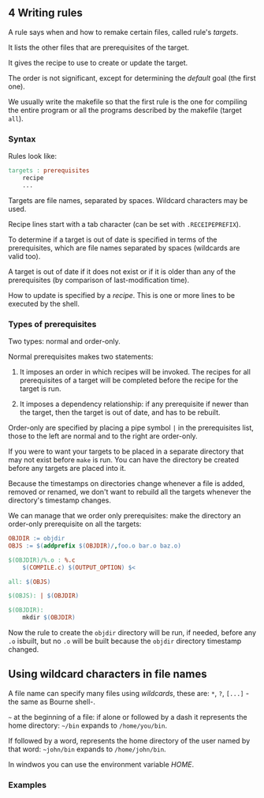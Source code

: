 ## 4 Writing rules

A rule says when and how to remake certain files, called rule's _targets_.

It lists the other files that are prerequisites of the target.

It gives the recipe to use to create or update the target.

The order is not significant, except for determining the _default_ goal (the first one).

We usually write the makefile so that the first rule is the one for compiling the entire program or all the programs described by the makefile (target `all`).

### Syntax

Rules look like:

```makefile
targets : prerequisites
    recipe
    ...
```

Targets are file names, separated by spaces. Wildcard characters may be used.

Recipe lines start with a tab character (can be set with `.RECEIPEPREFIX`).

To determine if a target is out of date is specified in terms of the prerequisites, which are file names separated by spaces (wildcards are valid too).

A target is out of date if it does not exist or if it is older than any of the prerequisites (by comparison of last-modification time).

How to update is specified by a _recipe_. This is one or more lines to be executed by the shell.

### Types of prerequisites

Two types: normal and order-only.

Normal prerequisites makes two statements:

1. It imposes an order in which recipes will be invoked. The recipes for all prerequisites of a target will be completed before the recipe for the target is run.

2. It imposes a dependency relationship: if any prerequisite if newer than the target, then the target is out of date, and has to be rebuilt.

Order-only are specified by placing a pipe symbol `|` in the prerequisites list, those to the left are normal and to the right are order-only.

If you were to want your targets to be placed in a separate directory that may not exist before `make` is run. You can have the directory be created before any targets are placed into it.

Because the timestamps on directories change whenever a file is added, removed or renamed, we don't want to rebuild all the targets whenever the directory's timestamp changes.

We can manage that we order only prerequisites: make the directory an order-only prerequisite on all the targets:

```makefile
OBJDIR := objdir
OBJS := $(addprefix $(OBJDIR)/,foo.o bar.o baz.o)

$(OBJDIR)/%.o : %.c
    $(COMPILE.c) $(OUTPUT_OPTION) $<

all: $(OBJS)

$(OBJS): | $(OBJDIR)

$(OBJDIR):
    mkdir $(OBJDIR)
```

Now the rule to create the `objdir` directory will be run, if needed, before any `.o` isbuilt, but no `.o` will be built because the `objdir` directory timestamp changed.

## Using wildcard characters in file names

A file name can specify many files using _wildcards_, these are: `*`, `?`, `[...]` -the same as Bourne shell-.

`~` at the beginning of a file: if alone or followed by a dash it represents the home directory: `~/bin` expands to `/home/you/bin`.

If followed by a word, represents the home directory of the user named by that word: `~john/bin` expands to `/home/john/bin`.

In windwos you can use the environment variable _HOME_.

### Examples





